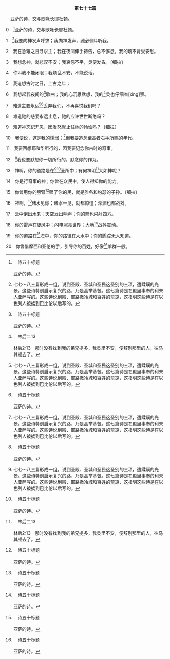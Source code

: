 <p style="text-align:center;font-weight:bold;">第七十七篇</p>

<a name="0">

<span id="spsm">　亚萨的诗，交与歌咏长耶杜顿。

0　[^a]亚萨的诗，交与歌咏长耶杜顿。

[^a]:　诗五十标题<br><br>亚萨的诗。

1　[^1]我要向神发声呼求；我向神发声，祂必侧耳听我。

[^1]:七七～八三篇形成一组，说到圣殿、圣城和圣民这圣别的三项，遭蹂躏的光景。这些诗特别启示复兴的路，乃是高举基督。这七篇诗是在殿里事奉的利未人亚萨写的。这些诗说到殿、耶路撒冷城和百姓的荒凉，这指明这些诗是在以色列人被掳到巴比伦以后写的。

2　我在急难之日寻求主；我在夜间伸手祷告，总不懈怠。我的魂不肯受安慰。

3　我想念神，就悲叹不安；我哀怨不平，灵便发昏。〔细拉〕

4　你叫我不能闭眼；我烦乱不安，不能说话。

5　我追想古时之日，上古之年；

6　我想起我夜间的[^a]歌曲；我的心沉思默想，我的[^b]灵也仔细省[xǐng]察。

[^a]:　诗四二8；徒十六25<br><br>诗42:8　白昼耶和华必向我施慈爱；黑夜我要歌颂祷告那作我生命的神。<br><br>徒16:25　约在半夜，保罗和西拉祷告唱诗赞美神，众囚犯也侧耳听他们。

[^b]:　林后二13<br><br>林后2:13　那时没有找到我的弟兄提多，我灵里不安，便辞别那里的人，往马其顿去了。

7　难道主要永远[^1][^a]丢弃我们，不再喜悦我们吗？

[^1]:因着神暂时丢弃祂的百姓，诗人感到困惑，而向神哀怨不平(1～9)。神已拣选我们，绝不会弃绝我们(申三一6，书一5，来十三5)。神可能允许我们离开祂片时，然后祂要来摸着我们，使我们归向祂(参罗十一24～25)。

[^a]:　诗四四9；七四1<br><br>诗44:9　然而你丢弃了我们，使我们受辱，不和我们的军兵同去。<br><br>诗74:1　亚萨的训诲诗。<br><br>神啊，你为何永远丢弃我们呢？你的怒气为何向你草场的羊如烟冒出呢？

8　难道祂的慈爱永远止息，祂的应许世世断绝吗？

9　难道神忘记开恩，因发怒就止住祂的怜恤吗？〔细拉〕

10　我便说，这是我的懦弱；[^1]但我要追念至高者右手所赐的年代。

[^1]:在10节下～20节，诗人追念已往，默想神为祂百姓所行的奇事，以此引进复兴的主题。殿已被毁，城遭蹂躏，许多百姓被杀或被掳。然而，这不是说以色列已经了了，因为借着高举基督，必会有复兴(见八十17注1)。

11　我要回想耶和华所行的，因我要记念你古时的奇事。

12　[^a]我也要默想你一切所行的，默念你的作为。

[^a]:　诗一四三5<br><br>诗143:5　我追想古时之日，默念你的一切作为，默想你手的工作。

13　神啊，你的道路是在[^1][^a]圣所中；有何神明[^b]大如神呢？

[^1]:神的道路隐藏在海中，祂的路径在大水中，祂的脚踪无人知道(19)；但祂的道路却启示在祂的圣所中，也就是在我们的灵和召会中(弗二22，提前三15)。我们运用我们的灵，并活在召会里，神的道路对我们就清楚了。见七三17注1。

[^a]:　诗二十2；六三2；六八24；七三17<br><br>诗20:2　愿祂从圣所差来帮助，从锡安扶持你。<br><br>诗63:2　我在圣所中曾如此瞻仰你，为要见你的能力和你的荣耀。<br><br>诗68:24　神啊，你是我的神，我的王；人已经看见你行走，在圣所中行走：<br><br>诗73:17　等我进了神的圣所，我才看清他们的结局。

[^b]:　诗四八1；约壹四4<br><br>诗48:1　一首歌，可拉子孙的诗。<br><br>耶和华为大，在我们神的城中，在祂的圣山上，该大受赞美。<br><br>约壹4:4　孩子们，你们是出于神的，并且胜了他们；因为那在你们里面的，比那在世界上的更大。

14　你是行奇事的神；你曾在众民中，使人得知你的能力。

15　你曾用你的膀臂[^a]赎了你的民，就是雅各和约瑟的子孙。〔细拉〕

[^a]:　出十五16；诗七四2<br><br>出15:16　惊骇恐惧临到他们；耶和华啊，因你膀臂的大能，他们如石头寂然不动，直等你的百姓过去，直等你所买的百姓过去。<br><br>诗74:2　求你记念你古时所买来的会众，就是你所赎作你产业支派的，并记念你所居住的锡安山。

16　神啊，[^a]诸水见你；诸水一见，就都惊惶；深渊也都战抖。

[^a]:　出十四21；书三16；诗一一四3；哈三10～11<br><br>出14:21　摩西向海伸手，耶和华便用强大的东风，使海水一夜退去，叫海成了干地；水就分开了。<br><br>书3:16　那从上往下流的水便在极远之地，撒拉但旁的亚当城那里停住，立起成垒；那往亚拉巴的海，就是盐海，下流的水全然断绝。于是百姓在耶利哥的对面过去了。<br><br>诗114:3　沧海看见就奔逃，约但河也倒流。<br><br>哈3:10　山岭见你，无不战惧；大水泛滥过去，深渊发声，汹涌翻腾。<br><br>哈3:11　因你的箭射出发光，你的枪闪出光耀，日月都在居高的本位停住。

17　云中倒出水来；天空发出响声；你的箭也闪射四方。

18　你的雷声在旋风中；闪电照亮世界；大地[^a]战抖震动。

[^a]:　士五4～5；诗十八7；六八8；徒四31；十六26<br><br>士5:4　耶和华啊，你从西珥出来，由以东田间行走；那时地震天漏，云也落雨。<br><br>士5:5　诸山见耶和华的面就震动，这西乃山见耶和华以色列神的面也是如此。<br><br>诗18:7　那时因祂发怒，地就摇撼战抖，山的根基也震动摇撼。<br><br>诗68:8　那时地见神的面就震动，天也落雨；西乃山见了以色列神的面也震动。<br><br>徒4:31　祈求完了，聚会的地方震动，他们就都被圣灵充溢，放胆讲说神的话。<br><br>徒16:26　忽然地大震动，甚至监牢的地基都摇动了，监门立刻全开，众囚犯的锁链也都松开了。

19　你的道路在[^a]海中，你的路径在大水中；你的脚踪无人知道。

[^a]:　出十四21<br><br>出14:21　摩西向海伸手，耶和华便用强大的东风，使海水一夜退去，叫海成了干地；水就分开了。

20　你曾借摩西和亚伦的手，引导你的百姓，好像[^a]羊群一般。

[^a]:　诗七八52；八十1<br><br>诗78:52　祂却领出自己的民如羊，在旷野引他们如羊群。<br><br>诗80:1　亚萨的诗，交与歌咏长；调用见证的百合花。<br><br>领约瑟如领羊群之以色列的牧者啊，求你侧耳听；坐在二基路伯之间的啊，求你发出光来。


